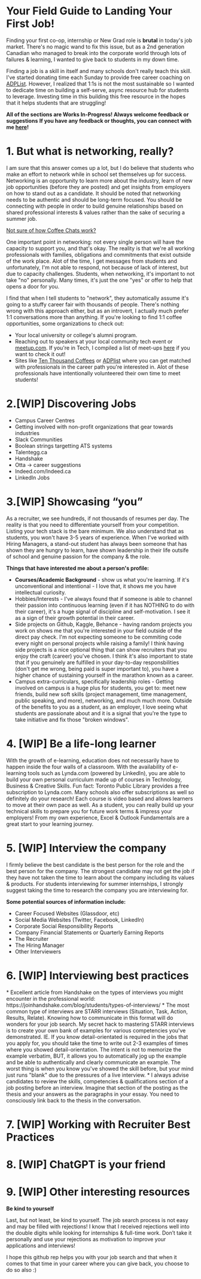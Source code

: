 # Your Field Guide to Landing Your First Job!

Finding your first co-op, internship or New Grad role is **brutal** in today's job market. There's no magic wand to fix this issue, but as a 2nd generation Canadian who managed to break into the corporate world through lots of failures & learning, I wanted to give back to students in my down time. 

Finding a job is a skill in itself and many schools don't really teach this skill. I've started donating time each Sunday to provide free career coaching on [ADPList](https://adplist.org/mentors/canny-chiu). However, I realized that 1:1s is not the most sustainable so I wanted to dedicate time on building a self-serve, async resource hub for students to leverage. Investing time in this building this free resource in the hopes that it helps students that are struggling!

**All of the sections are Works In-Progress! Always welcome feedback or suggestions**
**If you have any feedback or thoughts, you can connect with me [here](https://www.linkedin.com/in/cannychiu/)!**

<h1>1. But what is networking, really? </h1>

I am sure that this answer comes up a lot, but I do believe that students who make an effort to network while in school set themselves up for success. Networking is an opportunity to learn more about the industry, learn of new job opportunities (before they are posted) and get insights from employers on how to stand out as a candidate. It should be noted that networking needs to be authentic and should be long-term focused. You should be connecting with people in order to build genuine relationships based on shared professional interests & values rather than the sake of securing a summer job.

[Not sure of how Coffee Chats work?](https://joinhandshake.com/blog/students/networking-101-5-steps-to-build-your-career-connections/) 

One important point in networking: not every single person will have the capacity to support you, and that's okay. The reality is that we're all working professionals with families, obligations and commitments that exist outside of the work place. Alot of the time, I get messages from students and unfortunately, I'm not able to respond, not because of lack of interest, but due to capacity challenges. Students, when networking, it's important to not take "no" personally. Many times, it's just the one "yes" or offer to help that opens a door for you.

I find that when I tell students to "network", they automatically assume it's going to a stuffy career fair with thousands of people. There's nothing wrong with this approach either, but as an introvert, I actually much prefer 1:1 conversations more than anything. If you're looking to find 1:1 coffee opportunities, some organizations to check out:
* Your local university or college's alumni program.
* Reaching out to speakers at your local community tech event or [meetup.com](https://www.meetup.com/). If you're in Tech, I compiled a list of meet-ups [here](https://github.com/CannyChiu/TalentPartnerHub/wiki/Technology-Talent-Communities-(Job-Boards,-Slack-Channels,-Diversity-Organizations,-Meet-ups,-etc)) if you want to check it out! 
* Sites like [Ten Thousand Coffees](https://www.tenthousandcoffees.com/) or [ADPlist](https://adplist.org/) where you can get matched with professionals in the career path you're interested in. Alot of these professionals have intentionally volunteered their own time to meet students!
  
<h1>2.[WIP] Discovering Jobs</h1>

* Campus Career Centres
* Getting involved with non-profit organizations that gear towards industries
* Slack Communities
* Boolean strings targetting ATS systems
* Talentegg.ca
* Handshake
* Otta -> career suggestions
* Indeed.com/Indeed.ca
* LinkedIn Jobs

<h1>3.[WIP]    Showcasing “you” </h1>
As a recruiter, we see hundreds, if not thousands of resumes per day. The reality is that you need to differentiate yourself from your competition. Listing your tech stack is the bare minimum.
We also understand that as students, you won't have 3-5 years of experience. When I've worked with Hiring Managers, a stand-out student has always been someone that has shown they are hungry to learn, have shown leadership in their life outsife of school and genuine passion for the company & the role. 

**Things that have interested me about a person's profile:**
* **Courses/Academic Background** - show us what you're learning. If it's unconventional and intentional - I love that, it shows me you have intellectual curiosity.
* Hobbies/Interests - I've always found that if someone is able to channel their passion into continuous learning (even if it has NOTHING to do with their career), it's a huge signal of discipline and self-motivation. I see it as a sign of their growth potential in their career.
* Side projects on Github, Kaggle, Behance - having random projects you work on shows me that you're interested in your field outside of the direct pay check. I'm not expecting someone to be commiting code every night on personal projects while raising a family! I think having side projects is a nice optional thing that can show recruiters that you enjoy the craft (career) you've chosen. I think it's also important to state that if you genuinely are fulfilled in your day-to-day responsbilities (don't get me wrong, being paid is super important to), you have a higher chance of sustaining yourself in the marathon known as a career.
* Campus extra-curriculars, specifically leadership roles - Getting involved on campus is a huge plus for students, you get to: meet new friends, build new soft skills (project management, time management, public speaking, and more), networking, and much much more. Outside of the benefits to you as a student, as an employer, I love seeing what students are passionate about and it is a signal that you're the type to take initiative and fix those "broken windows". 

<h1>4. [WIP]   Be a life-long learner</h1>
With the growth of e-learning, education does not necessarily have to happen inside the four walls of a classroom. With the availability of e-learning tools such as Lynda.com (powered by LinkedIn), you are able to build your own personal curriculum made up of courses in Technology, Business & Creative Skills. Fun fact: Toronto Public Library provides a free subscription to Lynda.com. Many schools also offer subscriptions as well so definitely do your research! Each course is video based and allows learners to move at their own pace as well. As a student, you can really build up your technical skills to prepare you for future work terms & impress your employers! From my own experience, Excel & Outlook Fundamentals are a great start to your learning journey.

<h1>5. [WIP]   Interview the company </h1>
I firmly believe the best candidate is the best person for the role and the best person for the company. The strongest candidate may not get the job if they have not taken the time to learn about the company including its values & products. For students interviewing for summer internships, I strongly suggest taking the time to research the company you are interviewing for. 

**Some potential sources of information include:**
* Career Focused Websites (Glassdoor, etc) 
* Social Media Websites (Twitter, Facebook, LinkedIn)
* Corporate Social Responsibility Reports
* Company Financial Statements or Quarterly Earning Reports
* The Recruiter
* The Hiring Manager
* Other Interviewers

<h1>6. [WIP]   Interviewing best practices </h1>
* Excellent article from Handshake on the types of interviews you might encounter in the professional world: https://joinhandshake.com/blog/students/types-of-interviews/
* The most common type of interviews are STARR interviews (Situation, Task, Action, Results, Relate). Knowing how to communicate in this format will do wonders for your job search. My secret hack to mastering STARR interviews is to create your own bank of examples for various competencies you've demonstrated. IE. If you know detail-orientated is required in the jobs that you apply for, you should take the time to write out 2-3 examples of times where you showed detail-orientation. The intent is not to memorize the example verbatim, BUT, it allows you to automatically jog up the example and be able to authentically and clearly communicate an example. The worst thing is when you know you've showed the skill before, but your mind just runs "blank" due to the pressures of a live interview.
* I always advise candidates to review the skills, competencies & qualifications section of a job posting before an interview. Imagine that section of the posting as the thesis and your answers as the paragraphs in your essay. You need to consciously link back to the thesis in the conversation. 

<h1>7. [WIP]   Working with Recruiter Best Practices </h1>

<h1>8. [WIP]   ChatGPT is your friend </h1>

<h1>9. [WIP]   Other interesting resources </h1>

**Be kind to yourself**

Last, but not least, be kind to yourself. The job search process is not easy and may be filled with rejections! I know that I received rejections well into the double digits while looking for internships & full-time work. Don’t take it personally and use your rejections as motivation to improve your applications and interviews! 

I hope this github rep helps you with your job search and that when it comes to that time in your career where you can give back, you choose to do so also :)
